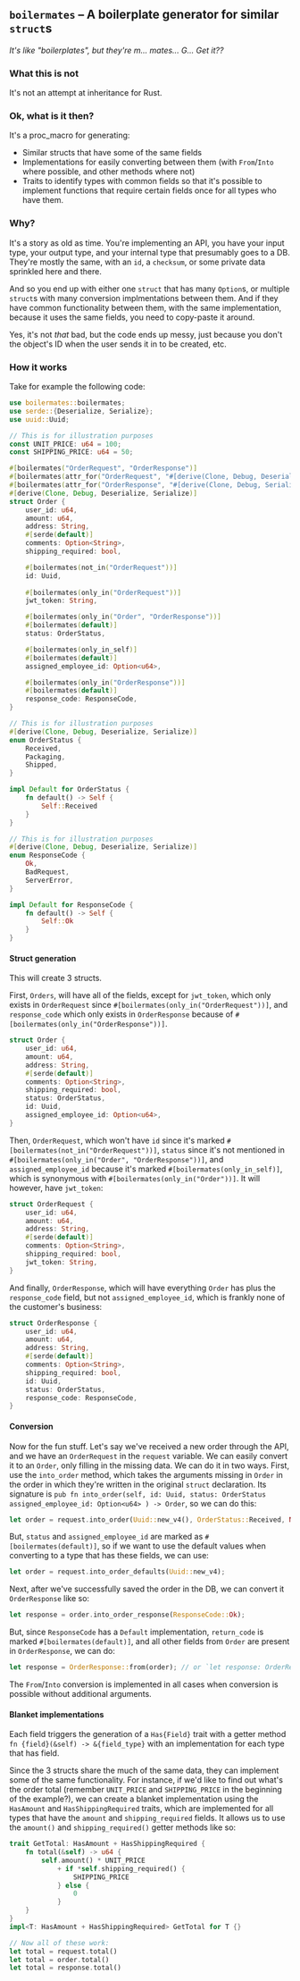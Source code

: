 ## `boilermates` – A boilerplate generator for similar `struct`s

*It's like "boilerplates", but they're m... mates... G... Get it??*

### What this is not

It's not an attempt at inheritance for Rust.

### Ok, what is it then?

It's a proc_macro for generating:
- Similar structs that have some of the same fields
- Implementations for easily converting between them (with `From`/`Into` where possible, and other methods where not)
- Traits to identify types with common fields so that it's possible to implement functions that require certain fields once for all types who have them.

### Why?

It's a story as old as time. You're implementing an API, you have your input type, your output type, and your internal type that presumably goes to a DB. They're mostly the same, with an `id`, a `checksum`, or some private data sprinkled here and there.

And so you end up with either one `struct` that has many `Option`s, or multiple `struct`s with many conversion implmentations between them. And if they have common functionality between them, with the same implementation, because it uses the same fields, you need to copy-paste it around.

Yes, it's not *that* bad, but the code ends up messy, just because you don't the object's ID when the user sends it in to be created, etc.

### How it works

Take for example the following code:

```rust
use boilermates::boilermates;
use serde::{Deserialize, Serialize};
use uuid::Uuid;

// This is for illustration purposes
const UNIT_PRICE: u64 = 100;
const SHIPPING_PRICE: u64 = 50;

#[boilermates("OrderRequest", "OrderResponse")]
#[boilermates(attr_for("OrderRequest", "#[derive(Clone, Debug, Deserialize)]"))]
#[boilermates(attr_for("OrderResponse", "#[derive(Clone, Debug, Serialize)]"))]
#[derive(Clone, Debug, Deserialize, Serialize)]
struct Order {
    user_id: u64,
    amount: u64,
    address: String,
    #[serde(default)]
    comments: Option<String>,
    shipping_required: bool,

    #[boilermates(not_in("OrderRequest"))]
    id: Uuid,
    
    #[boilermates(only_in("OrderRequest"))]
    jwt_token: String,

    #[boilermates(only_in("Order", "OrderResponse"))]
    #[boilermates(default)]
    status: OrderStatus,

    #[boilermates(only_in_self)]
    #[boilermates(default)]
    assigned_employee_id: Option<u64>,

    #[boilermates(only_in("OrderResponse"))]
    #[boilermates(default)]
    response_code: ResponseCode,
}

// This is for illustration purposes
#[derive(Clone, Debug, Deserialize, Serialize)]
enum OrderStatus {
    Received,
    Packaging,
    Shipped,
}

impl Default for OrderStatus {
    fn default() -> Self {
        Self::Received
    }
}

// This is for illustration purposes
#[derive(Clone, Debug, Deserialize, Serialize)]
enum ResponseCode {
    Ok,
    BadRequest,
    ServerError,
}

impl Default for ResponseCode {
    fn default() -> Self {
        Self::Ok
    }
}
```

#### Struct generation

This will create 3 structs.

First, `Orders`, will have all of the fields, except for `jwt_token`, which only exists in `OrderRequest` since `#[boilermates(only_in("OrderRequest"))]`, and `response_code` which only exists in `OrderResponse` because of `#[boilermates(only_in("OrderResponse"))]`.
```rust
struct Order {
    user_id: u64,
    amount: u64,
    address: String,
    #[serde(default)]
    comments: Option<String>,
    shipping_required: bool,
    status: OrderStatus,
    id: Uuid,
    assigned_employee_id: Option<u64>,
}
```

Then, `OrderRequest`, which won't have `id` since it's marked `#[boilermates(not_in("OrderRequest"))]`, `status` since it's not mentioned in `#[boilermates(only_in("Order", "OrderResponse"))]`, and `assigned_employee_id` because it's marked `#[boilermates(only_in_self)]`, which is synonymous with `#[boilermates(only_in("Order"))]`. It will however, have `jwt_token`:
```rust
struct OrderRequest {
    user_id: u64,
    amount: u64,
    address: String,
    #[serde(default)]
    comments: Option<String>,
    shipping_required: bool,
    jwt_token: String,
}
```

And finally, `OrderResponse`, which will have everything `Order` has plus the `response_code` field, but not `assigned_employee_id`, which is frankly none of the customer's business:
```rust
struct OrderResponse {
    user_id: u64,
    amount: u64,
    address: String,
    #[serde(default)]
    comments: Option<String>,
    shipping_required: bool,
    id: Uuid,
    status: OrderStatus,
    response_code: ResponseCode,
}
```

#### Conversion

Now for the fun stuff. Let's say we've received a new order through the API, and we have an `OrderRequest` in the `request` variable. We can easily convert it to an `Order`, only filling in the missing data. We can do it in two ways. First, use the `into_order` method, which takes the arguments missing in `Order` in the order in which they're written in the original `struct` declaration. Its signature is `pub fn into_order(self, id: Uuid, status: OrderStatus assigned_employee_id: Option<u64> ) -> Order`, so we can do this:
```rust
let order = request.into_order(Uuid::new_v4(), OrderStatus::Received, None);
```

But, `status` and `assigned_employee_id` are marked as `#[boilermates(default)]`, so if we want to use the default values when converting to a type that has these fields, we can use:
```rust
let order = request.into_order_defaults(Uuid::new_v4);
```

Next, after we've successfully saved the order in the DB, we can convert it `OrderResponse` like so:
```rust
let response = order.into_order_response(ResponseCode::Ok);
```

But, since `ResponseCode` has a `Default` implementation, `return_code` is marked `#[boilermates(default)]`, and all other fields from `Order` are present in `OrderResponse`, we can do:
```rust
let response = OrderResponse::from(order); // or `let response: OrderResponse = order.into()`
```

The `From`/`Into` conversion is implemented in all cases when conversion is possible without additional arguments.

#### Blanket implementations

Each field triggers the generation of a `Has{Field}` trait with a getter method `fn {field}(&self) -> &{field_type}` with an implementation for each type that has field.

Since the 3 structs share the much of the same data, they can implement some of the same functionality. For instance, if we'd like to find out what's the order total (remember `UNIT_PRICE` and `SHIPPING_PRICE` in the beginning of the example?), we can create a blanket implementation using the `HasAmount` and `HasShippingRequired` traits, which are implemented for all types that have the `amount` and `shipping_required` fields. It allows us to use the `amount()` and `shipping_required()` getter methods like so:
```rust
trait GetTotal: HasAmount + HasShippingRequired {
    fn total(&self) -> u64 {
        self.amount() * UNIT_PRICE
            + if *self.shipping_required() {
                SHIPPING_PRICE
            } else {
                0
            }
    }
}
impl<T: HasAmount + HasShippingRequired> GetTotal for T {}

// Now all of these work:
let total = request.total()
let total = order.total()
let total = response.total()
```
